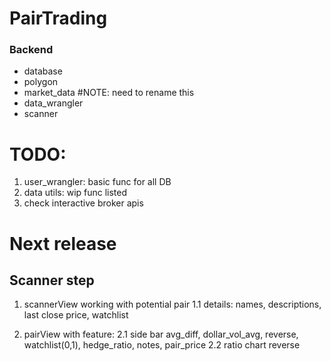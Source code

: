 # PairTrading

### Backend
- database
- polygon
- market_data #NOTE: need to rename this
- data_wrangler
- scanner


# TODO:
1. user_wrangler: basic func for all DB
2. data utils: wip func listed
3. check interactive broker apis

# Next release
## Scanner step
1. scannerView working with potential pair
1.1 details: names, descriptions, last close price, watchlist

2. pairView with feature: 
2.1 side bar avg_diff, dollar_vol_avg, reverse, watchlist(0,1), hedge_ratio, notes, pair_price
2.2 ratio chart reverse